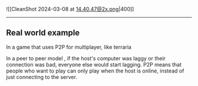 
![[CleanShot 2024-03-08 at 14.40.47@2x.png|400]]

-----
## Real world example
In a game that uses P2P for multiplayer, like terraria

In a peer to peer model , if the host's computer was laggy or their connection was bad, everyone else would start lagging. P2P means that people who want to play can only play when the host is online, instead of just connecting to the server.
